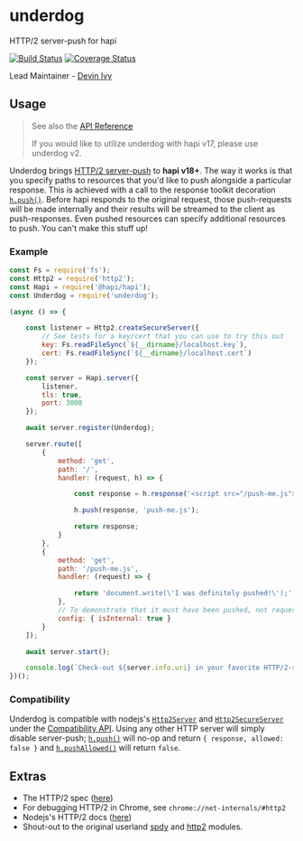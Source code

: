 # underdog
HTTP/2 server-push for hapi

[![Build Status](https://travis-ci.org/hapipal/underdog.svg?branch=master)](https://travis-ci.org/hapipal/underdog) [![Coverage Status](https://coveralls.io/repos/hapipal/underdog/badge.svg?branch=master&service=github)](https://coveralls.io/github/hapipal/underdog?branch=master)

Lead Maintainer - [Devin Ivy](https://github.com/devinivy)

## Usage
> See also the [API Reference](API.md)
>
> If you would like to utilize underdog with hapi v17, please use underdog v2.

Underdog brings [HTTP/2 server-push](http://httpwg.org/specs/rfc7540.html#PushResources) to **hapi v18+**.  The way it works is that you specify paths to resources that you'd like to push alongside a particular response.  This is achieved with a call to the response toolkit decoration [`h.push()`](API.md#hpushresponse-path-headers).  Before hapi responds to the original request, those push-requests will be made internally and their results will be streamed to the client as push-responses.  Even pushed resources can specify additional resources to push.  You can't make this stuff up!

### Example
```js
const Fs = require('fs');
const Http2 = require('http2');
const Hapi = require('@hapi/hapi');
const Underdog = require('underdog');

(async () => {

    const listener = Http2.createSecureServer({
        // See tests for a key/cert that you can use to try this out
        key: Fs.readFileSync(`${__dirname}/localhost.key`),
        cert: Fs.readFileSync(`${__dirname}/localhost.cert`)
    });

    const server = Hapi.server({
        listener,
        tls: true,
        port: 3000
    });

    await server.register(Underdog);

    server.route([
        {
            method: 'get',
            path: '/',
            handler: (request, h) => {

                const response = h.response('<script src="/push-me.js"></script>');

                h.push(response, 'push-me.js');

                return response;
            }
        },
        {
            method: 'get',
            path: '/push-me.js',
            handler: (request) => {

                return 'document.write(\'I was definitely pushed!\');';                
            },
            // To demonstrate that it must have been pushed, not requested directly
            config: { isInternal: true }
        }
    ]);

    await server.start();

    console.log(`Check-out ${server.info.uri} in your favorite HTTP/2-supporting client`);
})();
```

### Compatibility
Underdog is compatible with nodejs's [`Http2Server`](https://nodejs.org/api/http2.html#http2_http2_createserver_options_onrequesthandler) and [`Http2SecureServer`](https://nodejs.org/api/http2.html#http2_http2_createsecureserver_options_onrequesthandler) under the [Compatibility API](https://nodejs.org/api/http2.html#http2_compatibility_api).  Using any other HTTP server will simply disable server-push; [`h.push()`](API.md#hpushresponse-path-headers) will no-op and return `{ response, allowed: false }` and [`h.pushAllowed()`](API.md#hpushallowed) will return `false`.

## Extras
 - The HTTP/2 spec ([here](http://httpwg.org/specs/rfc7540.html))
 - For debugging HTTP/2 in Chrome, see `chrome://net-internals/#http2`
 - Nodejs's HTTP/2 docs ([here](https://nodejs.org/api/http2.html))
 - Shout-out to the original userland [spdy](https://github.com/indutny/node-spdy) and  [http2](https://github.com/molnarg/node-http2) modules.
